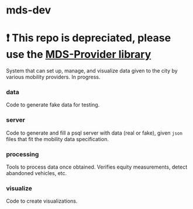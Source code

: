 # mds-dev

# :exclamation: This repo is depreciated, please use the [MDS-Provider library](https://github.com/cityofsantamonica/mds-provider)

System that can set up, manage, and visualize data given to the city by various mobility providers. In progress.

### data

Code to generate fake data for testing.

### server

Code to generate and fill a psql server with data (real or fake), given `json` files that fit the mobility data specification.

### processing

Tools to process data once obtained. Verifies equity measurements, detect abandoned vehicles, etc.

### visualize

Code to create visualizations.
